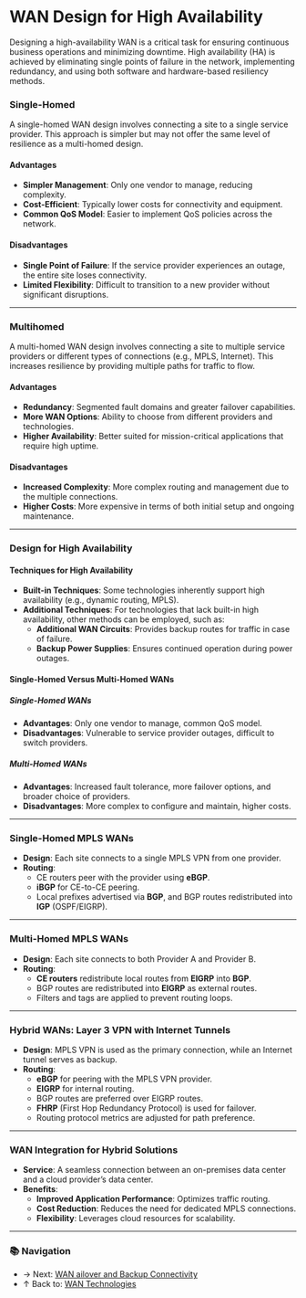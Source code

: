 # WAN Design for High Availability

Designing a high-availability WAN is a critical task for ensuring continuous business operations and minimizing downtime. High availability (HA) is achieved by eliminating single points of failure in the network, implementing redundancy, and using both software and hardware-based resiliency methods.


### Single-Homed

A single-homed WAN design involves connecting a site to a single service provider. This approach is simpler but may not offer the same level of resilience as a multi-homed design.

#### Advantages
- **Simpler Management**: Only one vendor to manage, reducing complexity.
- **Cost-Efficient**: Typically lower costs for connectivity and equipment.
- **Common QoS Model**: Easier to implement QoS policies across the network.

#### Disadvantages
- **Single Point of Failure**: If the service provider experiences an outage, the entire site loses connectivity.
- **Limited Flexibility**: Difficult to transition to a new provider without significant disruptions.

---

### Multihomed

A multi-homed WAN design involves connecting a site to multiple service providers or different types of connections (e.g., MPLS, Internet). This increases resilience by providing multiple paths for traffic to flow.

#### Advantages
- **Redundancy**: Segmented fault domains and greater failover capabilities.
- **More WAN Options**: Ability to choose from different providers and technologies.
- **Higher Availability**: Better suited for mission-critical applications that require high uptime.

#### Disadvantages
- **Increased Complexity**: More complex routing and management due to the multiple connections.
- **Higher Costs**: More expensive in terms of both initial setup and ongoing maintenance.

---

### Design for High Availability

#### Techniques for High Availability

- **Built-in Techniques**: Some technologies inherently support high availability (e.g., dynamic routing, MPLS).
- **Additional Techniques**: For technologies that lack built-in high availability, other methods can be employed, such as:
  - **Additional WAN Circuits**: Provides backup routes for traffic in case of failure.
  - **Backup Power Supplies**: Ensures continued operation during power outages.

#### Single-Homed Versus Multi-Homed WANs

##### Single-Homed WANs
- **Advantages**: Only one vendor to manage, common QoS model.
- **Disadvantages**: Vulnerable to service provider outages, difficult to switch providers.

##### Multi-Homed WANs
- **Advantages**: Increased fault tolerance, more failover options, and broader choice of providers.
- **Disadvantages**: More complex to configure and maintain, higher costs.

---

### Single-Homed MPLS WANs

- **Design**: Each site connects to a single MPLS VPN from one provider.
- **Routing**: 
  - CE routers peer with the provider using **eBGP**.
  - **iBGP** for CE-to-CE peering.
  - Local prefixes advertised via **BGP**, and BGP routes redistributed into **IGP** (OSPF/EIGRP).

---

### Multi-Homed MPLS WANs

- **Design**: Each site connects to both Provider A and Provider B.
- **Routing**:
  - **CE routers** redistribute local routes from **EIGRP** into **BGP**.
  - BGP routes are redistributed into **EIGRP** as external routes.
  - Filters and tags are applied to prevent routing loops.

---

### Hybrid WANs: Layer 3 VPN with Internet Tunnels

- **Design**: MPLS VPN is used as the primary connection, while an Internet tunnel serves as backup.
- **Routing**: 
  - **eBGP** for peering with the MPLS VPN provider.
  - **EIGRP** for internal routing.
  - BGP routes are preferred over EIGRP routes.
  - **FHRP** (First Hop Redundancy Protocol) is used for failover.
  - Routing protocol metrics are adjusted for path preference.

---

### WAN Integration for Hybrid Solutions

- **Service**: A seamless connection between an on-premises data center and a cloud provider’s data center.
- **Benefits**:
  - **Improved Application Performance**: Optimizes traffic routing.
  - **Cost Reduction**: Reduces the need for dedicated MPLS connections.
  - **Flexibility**: Leverages cloud resources for scalability.

---

### 📚 Navigation
- → Next: [WAN ailover and Backup Connectivity](./wan-backup-connectivity.md)  
- ↑ Back to: [WAN Technologies](./README.md)
